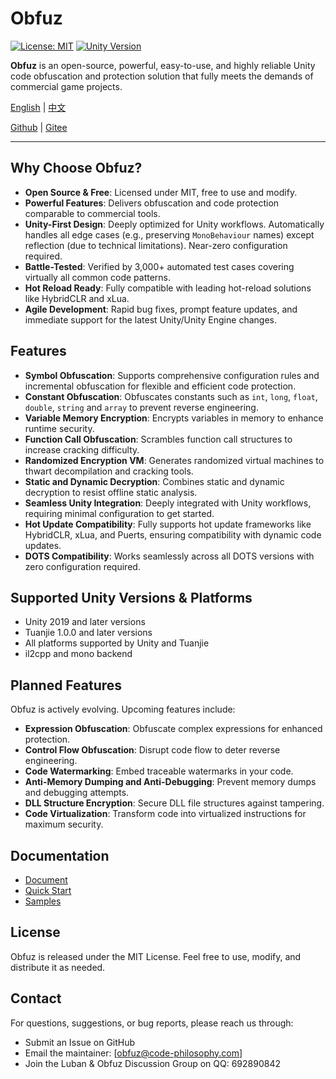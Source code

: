 # Obfuz

[![License: MIT](https://img.shields.io/badge/License-MIT-yellow.svg)](https://opensource.org/licenses/MIT)
[![Unity Version](https://img.shields.io/badge/Unity-2019%2B-blue)](https://unity.com/)

**Obfuz** is an open-source, powerful, easy-to-use, and highly reliable Unity code obfuscation and protection solution that fully meets the demands of commercial game projects.

[English](./README-EN.md) | [中文](./README.md)

[Github](https://github.com/focus-creative-games/obfuz) | [Gitee](https://gitee.com/focus-creative-games/obfuz)

---

## Why Choose Obfuz?

- **Open Source & Free**: Licensed under MIT, free to use and modify.  
- **Powerful Features**: Delivers obfuscation and code protection comparable to commercial tools.  
- **Unity-First Design**: Deeply optimized for Unity workflows. Automatically handles all edge cases (e.g., preserving `MonoBehaviour` names) except reflection (due to technical limitations). Near-zero configuration required.  
- **Battle-Tested**: Verified by 3,000+ automated test cases covering virtually all common code patterns.  
- **Hot Reload Ready**: Fully compatible with leading hot-reload solutions like HybridCLR and xLua.  
- **Agile Development**: Rapid bug fixes, prompt feature updates, and immediate support for the latest Unity/Unity Engine changes.  

## Features

- **Symbol Obfuscation**: Supports comprehensive configuration rules and incremental obfuscation for flexible and efficient code protection.
- **Constant Obfuscation**: Obfuscates constants such as `int`, `long`, `float`, `double`, `string` and `array` to prevent reverse engineering.
- **Variable Memory Encryption**: Encrypts variables in memory to enhance runtime security.
- **Function Call Obfuscation**: Scrambles function call structures to increase cracking difficulty.
- **Randomized Encryption VM**: Generates randomized virtual machines to thwart decompilation and cracking tools.
- **Static and Dynamic Decryption**: Combines static and dynamic decryption to resist offline static analysis.
- **Seamless Unity Integration**: Deeply integrated with Unity workflows, requiring minimal configuration to get started.
- **Hot Update Compatibility**: Fully supports hot update frameworks like HybridCLR, xLua, and Puerts, ensuring compatibility with dynamic code updates.
- **DOTS Compatibility**: Works seamlessly across all DOTS versions with zero configuration required.

## Supported Unity Versions & Platforms

- Unity 2019 and later versions
- Tuanjie 1.0.0 and later versions
- All platforms supported by Unity and Tuanjie
- il2cpp and mono backend

## Planned Features

Obfuz is actively evolving. Upcoming features include:

- **Expression Obfuscation**: Obfuscate complex expressions for enhanced protection.
- **Control Flow Obfuscation**: Disrupt code flow to deter reverse engineering.
- **Code Watermarking**: Embed traceable watermarks in your code.
- **Anti-Memory Dumping and Anti-Debugging**: Prevent memory dumps and debugging attempts.
- **DLL Structure Encryption**: Secure DLL file structures against tampering.
- **Code Virtualization**: Transform code into virtualized instructions for maximum security.

## Documentation

- [Document](https://www.obfuz.com/)
- [Quick Start](https://www.obfuz.com/docs/beginner/quick-start)
- [Samples](https://github.com/focus-creative-games/obfuz-samples)

## License

Obfuz is released under the MIT License. Feel free to use, modify, and distribute it as needed.

## Contact

For questions, suggestions, or bug reports, please reach us through:

- Submit an Issue on GitHub
- Email the maintainer: [obfuz@code-philosophy.com]
- Join the ​​Luban & Obfuz Discussion Group​​ on QQ: 692890842
